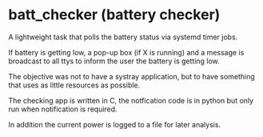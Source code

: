batt_checker (battery checker)
==============================

A lightweight task that polls the battery status via systemd timer jobs.

If battery is getting low, a pop-up box (if X is running) and a message is broadcast to all ttys to inform the user the battery is getting low.

The objective was not to have a systray application, but to have something that uses as little resources as possible.

The checking app is written in C, the notfication code is in python but only run when notification is required.

In addition the current power is logged to a file for later analysis.
